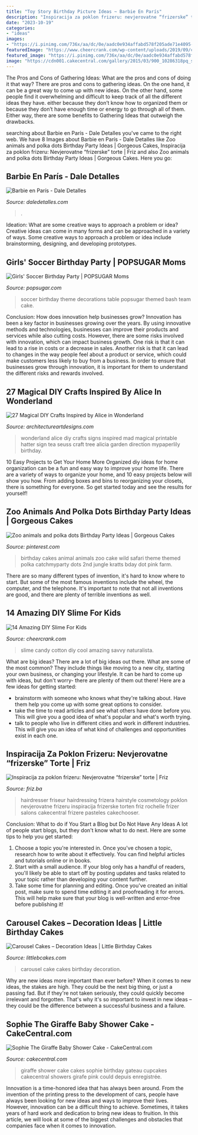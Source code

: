 ```yaml
---
title: "Toy Story Birthday Picture Ideas ~ Barbie En París"
description: "Inspiracija za poklon frizeru: nevjerovatne “frizerske” torte"
date: "2023-10-19"
categories:
- "ideas"
images:
- "https://i.pinimg.com/736x/aa/dc/0e/aadc0e934affabd578f205ade71e4095--zoo-animal-cakes-animal-birthday-cakes.jpg?b=t"
featuredImage: "https://www.cheercrank.com/wp-content/uploads/2019/09/cool-diy-slime-for-kids-9.jpg"
featured_image: "https://i.pinimg.com/736x/aa/dc/0e/aadc0e934affabd578f205ade71e4095--zoo-animal-cakes-animal-birthday-cakes.jpg?b=t"
image: "https://cdn001.cakecentral.com/gallery/2015/03/900_10286318pq_sophie-the-giraffe-baby-shower-cake.jpg"
---
```



The Pros and Cons of Gathering Ideas: What are the pros and cons of doing it that way?
There are pros and cons to gathering ideas. On the one hand, it can be a great way to come up with new ideas. On the other hand, some people find it overwhelming and difficult to keep track of all the different ideas they have. either because they don’t know how to organized them or because they don’t have enough time or energy to go through all of them. Either way, there are some benefits to Gathering Ideas that outweigh the drawbacks.

	

		
searching about Barbie en París - Dale Detalles you've came to the right web. We have 8 Images about Barbie en París - Dale Detalles like Zoo animals and polka dots Birthday Party Ideas | Gorgeous Cakes, Inspiracija za poklon frizeru: Nevjerovatne “frizerske” torte | Friz and also Zoo animals and polka dots Birthday Party Ideas | Gorgeous Cakes. Here you go:
		
    
## Barbie En París - Dale Detalles

<img loading=lazy src="https://i0.wp.com/www.daledetalles.com/wp-content/uploads/2016/02/barbie-en-paris13.jpg" onerror="this.onerror=null;this.src='https://tse3.mm.bing.net/th?id=OIP.IF8caZ9lWMuALwXHtFvN4gHaLI&amp;pid=15.1';" alt="Barbie en París - Dale Detalles">

_Source: daledetalles.com_

>. 

	

Ideation: What are some creative ways to approach a problem or idea?
Creative ideas can come in many forms and can be approached in a variety of ways. Some creative ways to approach a problem or idea include brainstorming, designing, and developing prototypes.

    
## Girls&#039; Soccer Birthday Party | POPSUGAR Moms

<img loading=lazy src="http://media1.popsugar-assets.com/files/2014/06/06/669/n/24155406/804b241fb008c460_bash_soccer_table-1_standard.xxxlarge.jpg" onerror="this.onerror=null;this.src='https://tse4.mm.bing.net/th?id=OIP.Z_iA0YYCni_r3m-SEGoDtQHaJ6&amp;pid=15.1';" alt="Girls&#039; Soccer Birthday Party | POPSUGAR Moms">

_Source: popsugar.com_

>soccer birthday theme decorations table popsugar themed bash team cake. 

	

Conclusion: How does innovation help businesses grow?
Innovation has been a key factor in businesses growing over the years. By using innovative methods and technologies, businesses can improve their products and services while also cutting costs. However, there are some risks involved with innovation, which can impact business growth. One risk is that it can lead to a rise in costs or a decrease in sales. Another risk is that it can lead to changes in the way people feel about a product or service, which could make customers less likely to buy from a business. In order to ensure that businesses grow through innovation, it is important for them to understand the different risks and rewards involved.

    
## 27 Magical DIY Crafts Inspired By Alice In Wonderland

<img loading=lazy src="https://www.architectureartdesigns.com/wp-content/uploads/2014/01/1951-630x945.jpg" onerror="this.onerror=null;this.src='https://tse1.mm.bing.net/th?id=OIP.KWVLMOqzKpzATESV-UTlSQHaLH&amp;pid=15.1';" alt="27 Magical DIY Crafts Inspired by Alice in Wonderland">

_Source: architectureartdesigns.com_

>wonderland alice diy crafts signs inspired mad magical printable hatter sign tea seuss craft tree alicia garden direction mypaperlily birthday. 

	

10 Easy Projects to Get Your Home More Organized
diy ideas for home organization can be a fun and easy way to improve your home life. There are a variety of ways to organize your home, and 10 easy projects below will show you how. From adding boxes and bins to reorganizing your closets, there is something for everyone. So get started today and see the results for yourself!

    
## Zoo Animals And Polka Dots Birthday Party Ideas | Gorgeous Cakes

<img loading=lazy src="https://i.pinimg.com/736x/aa/dc/0e/aadc0e934affabd578f205ade71e4095--zoo-animal-cakes-animal-birthday-cakes.jpg?b=t" onerror="this.onerror=null;this.src='https://tse1.mm.bing.net/th?id=OIP.uIKOk2ZCdsg59Em2GK3v8QHaJ3&amp;pid=15.1';" alt="Zoo animals and polka dots Birthday Party Ideas | Gorgeous Cakes">

_Source: pinterest.com_

>birthday cakes animal animals zoo cake wild safari theme themed polka catchmyparty dots 2nd jungle kratts bday dot pink farm. 

	

There are so many different types of invention, it's hard to know where to start. But some of the most famous inventions include the wheel, the computer, and the telephone. It's important to note that not all inventions are good, and there are plenty of terrible inventions as well.

    
## 14 Amazing DIY Slime For Kids

<img loading=lazy src="https://www.cheercrank.com/wp-content/uploads/2019/09/cool-diy-slime-for-kids-9.jpg" onerror="this.onerror=null;this.src='https://tse2.mm.bing.net/th?id=OIP.RnQVfFJ9_tobpP6whNgWkwHaKN&amp;pid=15.1';" alt="14 Amazing DIY Slime For Kids">

_Source: cheercrank.com_

>slime candy cotton diy cool amazing savvy naturalista. 

	

What are big ideas?
There are a lot of big ideas out there. What are some of the most common? They include things like moving to a new city, starting your own business, or changing your lifestyle. It can be hard to come up with ideas, but don't worry- there are plenty of them out there! Here are a few ideas for getting started: 
- brainstorm with someone who knows what they're talking about. Have them help you come up with some great options to consider. 
- take the time to read articles and see what others have done before you. This will give you a good idea of what's popular and what's worth trying. 
- talk to people who live in different cities and work in different industries. This will give you an idea of what kind of challenges and opportunities exist in each one.

    
## Inspiracija Za Poklon Frizeru: Nevjerovatne “frizerske” Torte | Friz

<img loading=lazy src="http://friz.ba/wp-content/uploads/2017/03/torta-za-frizera-16.jpg" onerror="this.onerror=null;this.src='https://tse2.mm.bing.net/th?id=OIP.EB5DKLJKuh2XxSI4Wg2QMwAAAA&amp;pid=15.1';" alt="Inspiracija za poklon frizeru: Nevjerovatne “frizerske” torte | Friz">

_Source: friz.ba_

>hairdresser friseur hairdressing frizera hairstyle cosmetology poklon nevjerovatne frizeru inspiracija frizerske torten friz rochelle frizer salons cakecentral frizere pasteles cakechooser. 

	

Conclusion: What to do if You Start a Blog but Do Not Have Any Ideas
A lot of people start blogs, but they don't know what to do next. Here are some tips to help you get started: 
1) Choose a topic you're interested in. Once you've chosen a topic, research how to write about it effectively. You can find helpful articles and tutorials online or in books.
2) Start with a small audience. If your blog only has a handful of readers, you'll likely be able to start off by posting updates and tasks related to your topic rather than developing your content further. 
3) Take some time for planning and editing. Once you've created an initial post, make sure to spend time editing it and proofreading it for errors. This will help make sure that your blog is well-written and error-free before publishing it!

    
## Carousel Cakes – Decoration Ideas | Little Birthday Cakes

<img loading=lazy src="http://www.littlebcakes.com/wp-content/uploads/2013/08/Carousel-Cake-Pictures.jpg" onerror="this.onerror=null;this.src='https://tse4.mm.bing.net/th?id=OIP.srCwMDEMgy4jIJfoJ4MDAQHaLH&amp;pid=15.1';" alt="Carousel Cakes – Decoration Ideas | Little Birthday Cakes">

_Source: littlebcakes.com_

>carousel cake cakes birthday decoration. 

	

Why are new ideas more important than ever before?
When it comes to new ideas, the stakes are high. They could be the next big thing, or just a passing fad. But if they're not taken seriously, they could quickly become irrelevant and forgotten. That's why it's so important to invest in new ideas – they could be the difference between a successful business and a failure.

    
## Sophie The Giraffe Baby Shower Cake - CakeCentral.com

<img loading=lazy src="https://cdn001.cakecentral.com/gallery/2015/03/900_10286318pq_sophie-the-giraffe-baby-shower-cake.jpg" onerror="this.onerror=null;this.src='https://tse4.mm.bing.net/th?id=OIP.HJV1jVYSHncqrZzutPmpcwHaLI&amp;pid=15.1';" alt="Sophie The Giraffe Baby Shower Cake - CakeCentral.com">

_Source: cakecentral.com_

>giraffe shower cake cakes sophie birthday gateau cupcakes cakecentral showers girafe pink could depuis enregistrée. 

	

Innovation is a time-honored idea that has always been around. From the invention of the printing press to the development of cars, people have always been looking for new ideas and ways to improve their lives. However, innovation can be a difficult thing to achieve. Sometimes, it takes years of hard work and dedication to bring new ideas to fruition. In this article, we will look at some of the biggest challenges and obstacles that companies face when it comes to innovation.

